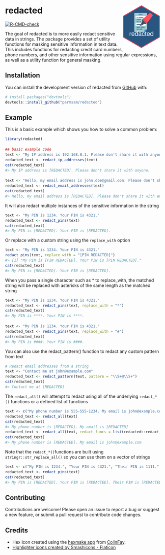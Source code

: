 
<!-- README.md is generated from README.Rmd. Please edit that file -->

# redacted <img src="man/figures/logo.png" align="right" height="139" />

<!-- badges: start -->

[![R-CMD-check](https://github.com/parmsam/redacted/actions/workflows/R-CMD-check.yaml/badge.svg)](https://github.com/parmsam/redacted/actions/workflows/R-CMD-check.yaml)
<!-- badges: end -->

The goal of redacted is to more easily redact sensitive data in strings.
The package provides a set of utility functions for masking sensitive
information in text data. This includes functions for redacting credit
card numbers, phone numbers, and other sensitive information using
regular expressions, as well as a utility function for general masking.

## Installation

You can install the development version of redacted from
[GitHub](https://github.com/) with:

``` r
# install.packages("devtools")
devtools::install_github("parmsam/redacted")
```

## Example

This is a basic example which shows you how to solve a common problem:

``` r
library(redacted)

## basic example code
text <- "My IP address is 192.168.0.1. Please don't share it with anyone."
redacted_text <- redact_ip_addresses(text)
cat(redacted_text)
#> My IP address is [REDACTED]. Please don't share it with anyone.

text <- "Hello, my email address is john.doe@gmail.com. Please don't share it with anyone."
redacted_text <- redact_email_addresses(text)
cat(redacted_text)
#> Hello, my email address is [REDACTED]. Please don't share it with anyone.
```

It will also redact multiple instances of the sensitive information in
the string

``` r
text <- "My PIN is 1234. Your PIN is 4321."
redacted_text <- redact_pins(text)
cat(redacted_text)
#> My PIN is [REDACTED]. Your PIN is [REDACTED].
```

Or replace with a custom string using the `replace_with` option

``` r
text <- "My PIN is 1234. Your PIN is 4321."
redact_pins(text, replace_with = "[PIN REDACTED]")
#> [1] "My PIN is [PIN REDACTED]. Your PIN is [PIN REDACTED]."
cat(redacted_text)
#> My PIN is [REDACTED]. Your PIN is [REDACTED].
```

When you pass a single character such as \* to replace_with, the matched
string will be replaced with asterisks of the same length as the matched
string

``` r
text <- "My PIN is 1234. Your PIN is 4321."
redacted_text <- redact_pins(text, replace_with = "*")
cat(redacted_text)
#> My PIN is ****. Your PIN is ****.

text <- "My PIN is 1234. Your PIN is 4321."
redacted_text <- redact_pins(text, replace_with = "#")
cat(redacted_text)
#> My PIN is ####. Your PIN is ####.
```

You can also use the redact_pattern() function to redact any custom
pattern from text

``` r
# Redact email addresses from a string
text <- "Contact me at john@example.com"
redacted_text <- redact_pattern(text, pattern = "\\S+@\\S+")
cat(redacted_text)
#> Contact me at [REDACTED]
```

The `redact_all()` will attempt to redact using all of the underlying
`redact_*()` functions or a defined list of functions

``` r
text <- c("My phone number is 555-555-1234. My email is john@example.com")
redacted_text <- redact_all(text)
cat(redacted_text)
#> My phone number is [REDACTED]. My email is [REDACTED]
redacted_text <- redact_all(text, redact_funcs = list(redacted::redact_phone_numbers, redacted::redact_ip_addresses))
cat(redacted_text)
#> My phone number is [REDACTED]. My email is john@example.com
```

Note that the `redact_*()`functions are built using
`stringr::str_replace_all()` so you can use them on a vector of strings

``` r
text <- c("My PIN is 1234.", "Your PIN is 4321.", "Their PIN is 1111.")
redacted_text <- redact_pins(text)
cat(redacted_text)
#> My PIN is [REDACTED]. Your PIN is [REDACTED]. Their PIN is [REDACTED].
```

## Contributing

Contributions are welcome! Please open an issue to report a bug or
suggest a new feature, or submit a pull request to contribute code
changes.

## Credits

- Hex icon created using the [hexmake
  app](https://connect.thinkr.fr/hexmake/) from
  [ColinFay](https://github.com/ColinFay/hexmake).
- <a href="https://www.flaticon.com/free-icons/highlighter" title="highlighter icons">Highlighter
  icons created by Smashicons - Flaticon</a>
